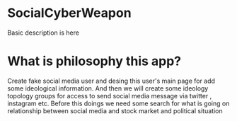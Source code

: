 # SocialCyberWeapon

Basic description is here

# What is philosophy this app?

Create fake social media user and desing this user's main page for add some ideological information.
And then we will create some ideology topology groups for access to send social media message via twitter , instagram etc.
Before this doings we need some search for what is going on relationship between social media and stock market and political situation
